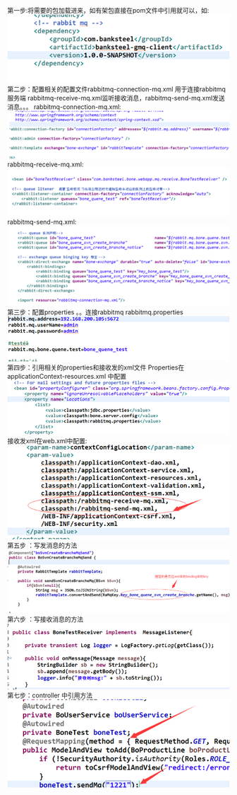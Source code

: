 第一步:将需要的包加载进来，如有架包直接在pom文件中引用就可以，如:
![a1](picture/a1.png "a1.png")
第二步：配置相关的配置文件rabbitmq-connection-mq.xml 用于连接rabbitmq服务端 rabbitmq-receive-mq.xml监听接收消息，rabbitmq-send-mq.xml发送消息。。。
rabbitmq-connection-mq.xml:
![a2](picture/a2.png "a2.png")
rabbitmq-receive-mq.xml:
![a3](picture/a3.png "a3.png")
rabbitmq-send-mq.xml:
![a4](picture/a4.png "a4.png")
第三步：配置properties 。。连接rabbitmq rabbitmq.properties 
![a5](picture/a5.png "a5.png")
第四步：引用相关的properties和接收发的xml文件 Properties在applicationContext-resources.xml 中配置
![a6](picture/a6.png "a6.png")
接收发xml在web.xml中配置:
![a7](picture/a7.png "a7.png")
第五步 ：写发消息的方法
![a8](picture/a8.png "a8.png")
第六步 ：写接收消息的方法
![a9](picture/a9.png "a9.png")
第七步：controller 中引用方法
![a10](picture/a10.png "a10.png")